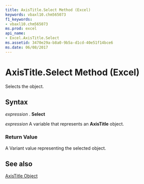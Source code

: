 ```yaml
---
title: AxisTitle.Select Method (Excel)
keywords: vbaxl10.chm565073
f1_keywords:
- vbaxl10.chm565073
ms.prod: excel
api_name:
- Excel.AxisTitle.Select
ms.assetid: 3470e29a-b8a0-9b5a-d1cd-40e51f14bce6
ms.date: 06/08/2017
---
```



# AxisTitle.Select Method (Excel)

Selects the object.


## Syntax

 _expression_ . **Select**

 _expression_ A variable that represents an **AxisTitle** object.


### Return Value

A Variant value representing the selected object.


## See also


[AxisTitle Object](Excel.AxisTitle(objec).md)

